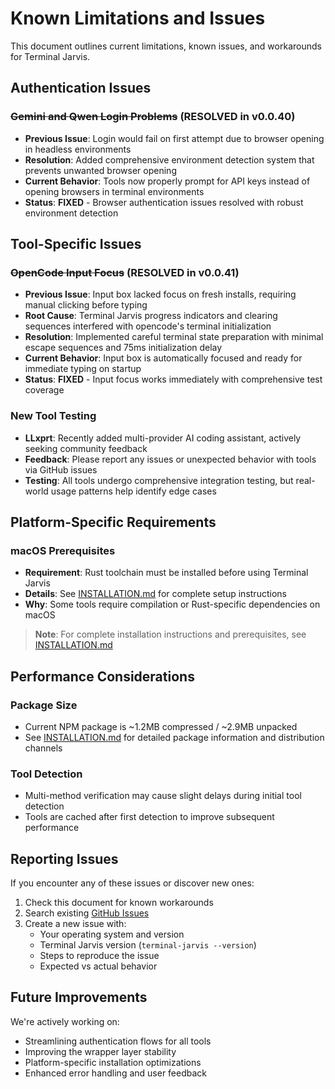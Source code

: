 # Known Limitations and Issues

This document outlines current limitations, known issues, and workarounds for Terminal Jarvis.

## Authentication Issues

### ~~Gemini and Qwen Login Problems~~ (RESOLVED in v0.0.40)

- **Previous Issue**: Login would fail on first attempt due to browser opening in headless environments
- **Resolution**: Added comprehensive environment detection system that prevents unwanted browser opening
- **Current Behavior**: Tools now properly prompt for API keys instead of opening browsers in terminal environments
- **Status**: **FIXED** - Browser authentication issues resolved with robust environment detection

## Tool-Specific Issues

### ~~OpenCode Input Focus~~ (RESOLVED in v0.0.41)

- **Previous Issue**: Input box lacked focus on fresh installs, requiring manual clicking before typing
- **Root Cause**: Terminal Jarvis progress indicators and clearing sequences interfered with opencode's terminal initialization
- **Resolution**: Implemented careful terminal state preparation with minimal escape sequences and 75ms initialization delay
- **Current Behavior**: Input box is automatically focused and ready for immediate typing on startup
- **Status**: **FIXED** - Input focus works immediately with comprehensive test coverage

### New Tool Testing

- **LLxprt**: Recently added multi-provider AI coding assistant, actively seeking community feedback
- **Feedback**: Please report any issues or unexpected behavior with tools via GitHub issues
- **Testing**: All tools undergo comprehensive integration testing, but real-world usage patterns help identify edge cases

## Platform-Specific Requirements

### macOS Prerequisites

- **Requirement**: Rust toolchain must be installed before using Terminal Jarvis
- **Details**: See [INSTALLATION.md](INSTALLATION.md#macos-prerequisites) for complete setup instructions
- **Why**: Some tools require compilation or Rust-specific dependencies on macOS

> **Note**: For complete installation instructions and prerequisites, see [INSTALLATION.md](INSTALLATION.md)

## Performance Considerations

### Package Size

- Current NPM package is ~1.2MB compressed / ~2.9MB unpacked
- See [INSTALLATION.md](INSTALLATION.md#package-information) for detailed package information and distribution channels

### Tool Detection

- Multi-method verification may cause slight delays during initial tool detection
- Tools are cached after first detection to improve subsequent performance

## Reporting Issues

If you encounter any of these issues or discover new ones:

1. Check this document for known workarounds
2. Search existing [GitHub Issues](https://github.com/BA-CalderonMorales/terminal-jarvis/issues)
3. Create a new issue with:
   - Your operating system and version
   - Terminal Jarvis version (`terminal-jarvis --version`)
   - Steps to reproduce the issue
   - Expected vs actual behavior

## Future Improvements

We're actively working on:

- Streamlining authentication flows for all tools
- Improving the wrapper layer stability
- Platform-specific installation optimizations
- Enhanced error handling and user feedback
